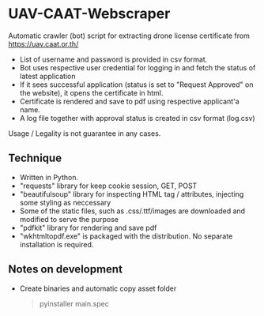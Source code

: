 # UAV-CAAT-Webscraper
Automatic crawler (bot) script for extracting drone license certificate from https://uav.caat.or.th/

- List of username and password is provided in csv format.
- Bot uses respective user credential for logging in and fetch the status of latest application
- If it sees successful application (status is set to "Request Approved" on the website), it opens the certificate in html.
- Certificate is rendered and save to pdf using respective applicant'a name.
- A log file together with approval status is created in csv format (log.csv)

Usage / Legality is not guarantee in any cases.

## Technique
- Written in Python.
- "requests" library for keep cookie session, GET, POST
- "beautifulsoup" library for inspecting HTML tag / attributes, injecting some styling as neccessary
- Some of the static files, such as .css/.ttf/images are downloaded and modified to serve the purpose
- "pdfkit" library for rendering and save pdf
- "wkhtmltopdf.exe" is packaged with the distribution. No separate installation is required.

## Notes on development
- Create binaries and automatic copy asset folder
    > pyinstaller main.spec